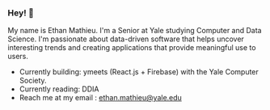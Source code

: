 ### Hey! 👋

My name is Ethan Mathieu. I'm a Senior at Yale studying Computer and Data Science. I'm passionate about data-driven software that helps uncover interesting trends and creating applications that provide meaningful use to users.
- Currently building: ymeets (React.js + Firebase) with the Yale Computer Society.
- Currently reading: DDIA
- Reach me at my email : ethan.mathieu@yale.edu
